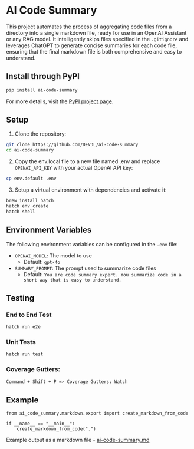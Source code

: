 # AI Code Summary

This project automates the process of aggregating code files from a directory into a single markdown file, ready for use in an OpenAI Assistant or any RAG model. It intelligently skips files specified in the `.gitignore` and leverages ChatGPT to generate concise summaries for each code file, ensuring that the final markdown file is both comprehensive and easy to understand.

## Install through PyPI

```bash
pip install ai-code-summary
```

For more details, visit the [PyPI project page](https://pypi.org/project/ai-code-summary/).

## Setup

1. Clone the repository:

```bash
git clone https://github.com/DEV3L/ai-code-summary
cd ai-code-summary
```

2. Copy the env.local file to a new file named .env and replace `OPENAI_API_KEY` with your actual OpenAI API key:

```bash
cp env.default .env
```

3. Setup a virtual environment with dependencies and activate it:

```bash
brew install hatch
hatch env create
hatch shell
```

## Environment Variables

The following environment variables can be configured in the `.env` file:

- `OPENAI_MODEL`: The model to use
  - Default: `gpt-4o`
- `SUMMARY_PROMPT`: The prompt used to summarize code files
  - Default: `You are code summary expert. You summarize code in a short way that is easy to understand.`

## Testing

### End to End Test

```bash
hatch run e2e
```

### Unit Tests

```bash
hatch run test
```

### Coverage Gutters:

```bash
Command + Shift + P => Coverage Gutters: Watch
```

## Example

```
from ai_code_summary.markdown.export import create_markdown_from_code

if __name__ == "__main__":
    create_markdown_from_code(".")
```

Example output as a markdown file - [ai-code-summary.md](ai-code-summary.md)
